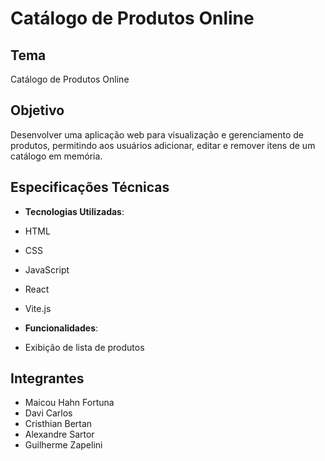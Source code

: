 # Catálogo de Produtos Online

## Tema
Catálogo de Produtos Online

## Objetivo
Desenvolver uma aplicação web para visualização e gerenciamento de produtos, permitindo aos usuários adicionar, editar e remover itens de um catálogo em memória.

## Especificações Técnicas
- **Tecnologias Utilizadas**:
- HTML
- CSS
- JavaScript
- React
- Vite.js

- **Funcionalidades**:
- Exibição de lista de produtos

## Integrantes
- Maicou Hahn Fortuna
- Davi Carlos
- Cristhian Bertan
- Alexandre Sartor
- Guilherme Zapelini
